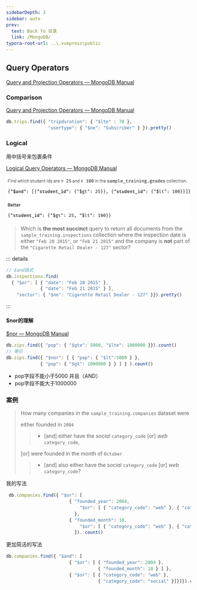 ```yaml
---
sidebarDepth: 3
sidebar: auto
prev:
  text: Back To 目录
  link: /MongoDB/
typora-root-url: ..\.vuepress\public
---
```




## Query Operators

[Query and Projection Operators — MongoDB Manual](https://www.mongodb.com/docs/manual/reference/operator/query/)

### Comparison

[Query and Projection Operators — MongoDB Manual](https://www.mongodb.com/docs/manual/reference/operator/query/#comparison)

```js
db.trips.find({ "tripduration": { "$lte" : 70 },
                "usertype": { "$ne": "Subscriber" } }).pretty()
```

### Logical

用中括号来包裹条件

[Logical Query Operators — MongoDB Manual](https://www.mongodb.com/docs/manual/reference/operator/query-logical/)

![image-20221014114747470](/images/MongoDB/image-20221014114747470.png)



> Which is **the most succinct** query to return all documents from the `sample_training.inspections` collection where the inspection date is either `"Feb 20 2015"`, or `"Feb 21 2015"` and the company is **not** part of the `"Cigarette Retail Dealer - 127"` sector?

::: details

```js
// $and隐式
db.inspections.find(
  { "$or": [ { "date": "Feb 20 2015" },
             { "date": "Feb 21 2015" } ],
    "sector": { "$ne": "Cigarette Retail Dealer - 127" }}).pretty()
```

:::



#### $nor的理解

[$nor — MongoDB Manual](https://www.mongodb.com/docs/manual/reference/operator/query/nor/)

```js
db.zips.find({ "pop": { "$gte": 5000, "$lte": 1000000 }}).count()
// 等价
db.zips.find({ "$nor": [ { "pop": { "$lt":5000 } },
             { "pop": { "$gt": 1000000 } } ] } ).count()
```

- pop字段不能小于5000 并且（AND）
- pop字段不能大于1000000



### 案例

> How many companies in the `sample_training.companies` dataset were
>
> either founded in `2004`
>
> > - [and] either have the *social* `category_code` [or] *web* `category_code`,
>
> [or] were founded in the month of `October`
>
> > - [and] also either have the *social* `category_code` [or] *web* `category_code`?

我的写法

```js
 db.companies.find({ "$or": [ 
     					{ "founded_year": 2004, 
                         	"$or": [ { "category_code": "web" }, { "category_code": "social" }] 
                          },
     					{ "founded_month": 10, 
                         	"$or": [ { "category_code": "web" }, { "category_code": "social" }] }] 
                          }). count()
```

更加简洁的写法

```js
db.companies.find({ "$and": [
                        { "$or": [ { "founded_year": 2004 },
                                   { "founded_month": 10 } ] },
                        { "$or": [ { "category_code": "web" },
                                   { "category_code": "social" }]}]}).count()
```


